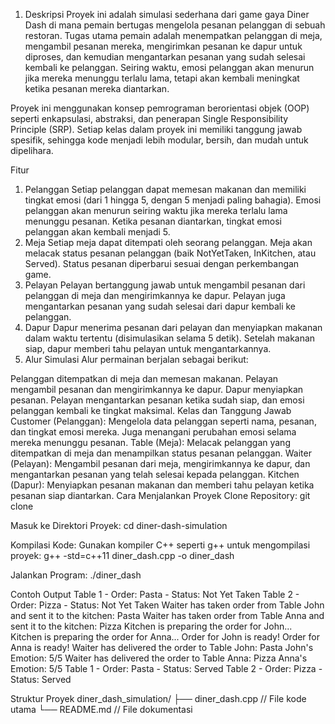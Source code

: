1. Deskripsi
Proyek ini adalah simulasi sederhana dari game gaya Diner Dash di mana pemain bertugas mengelola pesanan pelanggan di sebuah restoran. Tugas utama pemain adalah menempatkan pelanggan di meja, mengambil pesanan mereka, mengirimkan pesanan ke dapur untuk diproses, dan kemudian mengantarkan pesanan yang sudah selesai kembali ke pelanggan. Seiring waktu, emosi pelanggan akan menurun jika mereka menunggu terlalu lama, tetapi akan kembali meningkat ketika pesanan mereka diantarkan.

Proyek ini menggunakan konsep pemrograman berorientasi objek (OOP) seperti enkapsulasi, abstraksi, dan penerapan Single Responsibility Principle (SRP). Setiap kelas dalam proyek ini memiliki tanggung jawab spesifik, sehingga kode menjadi lebih modular, bersih, dan mudah untuk dipelihara.

Fitur
1. Pelanggan
Setiap pelanggan dapat memesan makanan dan memiliki tingkat emosi (dari 1 hingga 5, dengan 5 menjadi paling bahagia).
Emosi pelanggan akan menurun seiring waktu jika mereka terlalu lama menunggu pesanan.
Ketika pesanan diantarkan, tingkat emosi pelanggan akan kembali menjadi 5.
2. Meja
Setiap meja dapat ditempati oleh seorang pelanggan.
Meja akan melacak status pesanan pelanggan (baik NotYetTaken, InKitchen, atau Served).
Status pesanan diperbarui sesuai dengan perkembangan game.
3. Pelayan
Pelayan bertanggung jawab untuk mengambil pesanan dari pelanggan di meja dan mengirimkannya ke dapur.
Pelayan juga mengantarkan pesanan yang sudah selesai dari dapur kembali ke pelanggan.
4. Dapur
Dapur menerima pesanan dari pelayan dan menyiapkan makanan dalam waktu tertentu (disimulasikan selama 5 detik).
Setelah makanan siap, dapur memberi tahu pelayan untuk mengantarkannya.
5. Alur Simulasi
Alur permainan berjalan sebagai berikut:

Pelanggan ditempatkan di meja dan memesan makanan.
Pelayan mengambil pesanan dan mengirimkannya ke dapur.
Dapur menyiapkan pesanan.
Pelayan mengantarkan pesanan ketika sudah siap, dan emosi pelanggan kembali ke tingkat maksimal.
Kelas dan Tanggung Jawab
Customer (Pelanggan): Mengelola data pelanggan seperti nama, pesanan, dan tingkat emosi mereka. Juga menangani perubahan emosi selama mereka menunggu pesanan.
Table (Meja): Melacak pelanggan yang ditempatkan di meja dan menampilkan status pesanan pelanggan.
Waiter (Pelayan): Mengambil pesanan dari meja, mengirimkannya ke dapur, dan mengantarkan pesanan yang telah selesai kepada pelanggan.
Kitchen (Dapur): Menyiapkan pesanan makanan dan memberi tahu pelayan ketika pesanan siap diantarkan.
Cara Menjalankan Proyek
Clone Repository:
git clone <repository-url>

Masuk ke Direktori Proyek:
cd diner-dash-simulation

Kompilasi Kode: Gunakan kompiler C++ seperti g++ untuk mengompilasi proyek:
g++ -std=c++11 diner_dash.cpp -o diner_dash

Jalankan Program:
./diner_dash

Contoh Output
Table 1 - Order: Pasta - Status: Not Yet Taken
Table 2 - Order: Pizza - Status: Not Yet Taken
Waiter has taken order from Table John and sent it to the kitchen: Pasta
Waiter has taken order from Table Anna and sent it to the kitchen: Pizza
Kitchen is preparing the order for John...
Kitchen is preparing the order for Anna...
Order for John is ready!
Order for Anna is ready!
Waiter has delivered the order to Table John: Pasta
John's Emotion: 5/5
Waiter has delivered the order to Table Anna: Pizza
Anna's Emotion: 5/5
Table 1 - Order: Pasta - Status: Served
Table 2 - Order: Pizza - Status: Served

Struktur Proyek
diner_dash_simulation/
├── diner_dash.cpp  // File kode utama
└── README.md       // File dokumentasi
